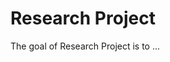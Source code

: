 
# Research Project

<!-- badges: start -->
<!-- badges: end -->

The goal of Research Project is to ...

